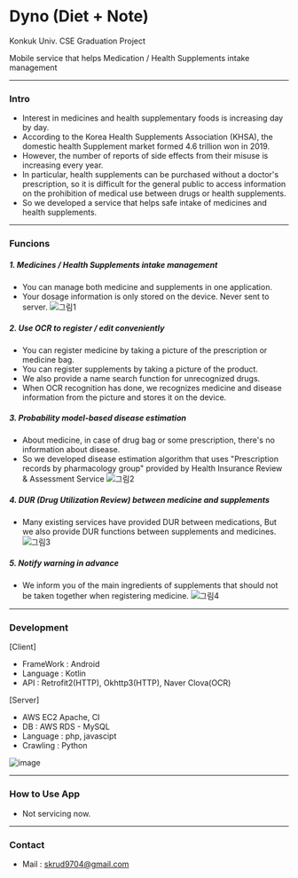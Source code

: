 # Dyno (Diet + Note)
Konkuk Univ. CSE Graduation Project

Mobile service that helps Medication / Health Supplements intake management

---

### Intro

* Interest in medicines and health supplementary foods is increasing day by day.
* According to the Korea Health Supplements Association (KHSA), the domestic health Supplement market formed 4.6 trillion won in 2019.
* However, the number of reports of side effects from their misuse is increasing every year.
* In particular, health supplements can be purchased without a doctor's prescription, so it is difficult for the general public to access information on the prohibition of medical use between drugs or health supplements.
* So we developed a service that helps safe intake of medicines and health supplements.


---

### Funcions

##### 1. Medicines / Health Supplements intake management
* You can manage both medicine and supplements in one application.
* Your dosage information is only stored on the device. Never sent to server.
![그림1](https://user-images.githubusercontent.com/43378081/110243808-5656f880-7f9f-11eb-93c4-a84cd3530b46.png)


##### 2. Use OCR to register / edit conveniently
* You can register medicine by taking a picture of the prescription or medicine bag.
* You can register supplements by taking a picture of the product.
* We also provide a name search function for unrecognized drugs.
* When OCR recognition has done, we recognizes medicine and disease information from the picture and stores it on the device.

##### 3. Probability model-based disease estimation
* About medicine, in case of drug bag or some prescription, there's no information about disease. 
* So we developed disease estimation algorithm that uses "Prescription records by pharmacology group" provided by Health Insurance Review & Assessment Service
![그림2](https://user-images.githubusercontent.com/43378081/110244069-602d2b80-7fa0-11eb-9e01-10a6ac2f373f.png)


##### 4. DUR (Drug Utilization Review) between medicine and supplements
* Many existing services have provided DUR between medications, But we also provide DUR functions between supplements and medicines.
![그림3](https://user-images.githubusercontent.com/43378081/110244182-ddf13700-7fa0-11eb-8696-74ff1363e200.png)


##### 5. Notify warning in advance
* We inform you of the main ingredients of supplements that should not be taken together when registering medicine.
![그림4](https://user-images.githubusercontent.com/43378081/110244236-17c23d80-7fa1-11eb-8437-57d3fe16fc8c.png)


---

### Development

[Client]
* FrameWork : Android
* Language : Kotlin
* API : Retrofit2(HTTP), Okhttp3(HTTP), Naver Clova(OCR)

[Server]
* AWS EC2 Apache, CI
* DB : AWS RDS - MySQL
* Language : php, javascipt
* Crawling : Python

![image](https://user-images.githubusercontent.com/43378081/110244373-c8c8d800-7fa1-11eb-9feb-4459eca695e9.png)


---

### How to Use App

* Not servicing now.

---

### Contact

* Mail : skrud9704@gmail.com
